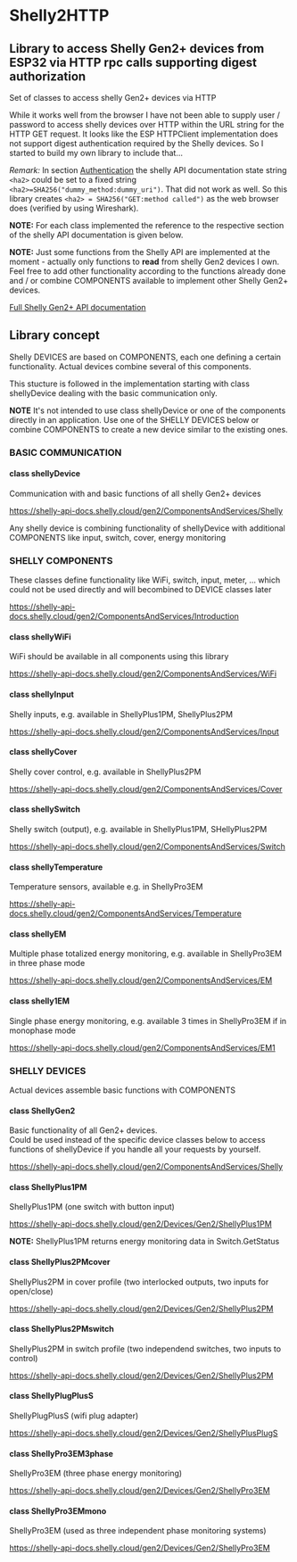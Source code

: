 # Shelly2HTTP

## Library to access Shelly Gen2+ devices from ESP32 via HTTP rpc calls supporting digest authorization

Set of classes to access shelly Gen2+ devices via HTTP

While it works well from the browser I have not been able to supply user / password to access shelly devices over HTTP within the URL string for the HTTP GET request. It looks like the ESP HTTPClient implementation does not support digest authentication required by the Shelly devices. So I started to build my own library to include that...

*Remark:* In section [Authentication](https://shelly-api-docs.shelly.cloud/gen2/General/Authentication) the shelly API documentation state string `<ha2>` could be set to a fixed string `<ha2>=SHA256("dummy_method:dummy_uri")`. That did not work as well. So this library creates `<ha2> = SHA256("GET:method called")` as the web browser does (verified by using Wireshark).

**NOTE:** For each class implemented the reference to the respective section
of the shelly API documentation is given below.

**NOTE:** Just some functions from the Shelly API are implemented at the moment - actually only functions to **read** from shelly Gen2 devices I own. Feel free to add other functionality according to the functions already done and / or combine COMPONENTS available to implement other Shelly Gen2+ devices.

[Full Shelly Gen2+ API documentation](https://shelly-api-docs.shelly.cloud/gen2/)

## Library concept

Shelly DEVICES are based on COMPONENTS, each one defining a certain functionality. Actual devices combine several of this components.

This stucture is followed in the implementation starting with class shellyDevice dealing with the basic communication only.

**NOTE** It's not intended to use class shellyDevice or one of the components directly in an application. Use one of the SHELLY DEVICES below or combine COMPONENTS to create a new device similar to the existing ones.

### BASIC COMMUNICATION

#### class shellyDevice

Communication with and basic functions of all shelly Gen2+ devices

<https://shelly-api-docs.shelly.cloud/gen2/ComponentsAndServices/Shelly>

Any shelly device is combining functionality of shellyDevice with additional COMPONENTS like input, switch, cover, energy monitoring

### SHELLY COMPONENTS

These classes define functionality like WiFi, switch, input, meter, ... which could not be used directly and will becombined to DEVICE classes later

<https://shelly-api-docs.shelly.cloud/gen2/ComponentsAndServices/Introduction>

#### class shellyWiFi

WiFi should be available in all components using this library

<https://shelly-api-docs.shelly.cloud/gen2/ComponentsAndServices/WiFi>

#### class shellyInput

Shelly inputs, e.g. available in ShellyPlus1PM, ShellyPlus2PM

<https://shelly-api-docs.shelly.cloud/gen2/ComponentsAndServices/Input>

#### class shellyCover

Shelly cover control, e.g. available in ShellyPlus2PM

<https://shelly-api-docs.shelly.cloud/gen2/ComponentsAndServices/Cover>

#### class shellySwitch

Shelly switch (output), e.g. available in ShellyPlus1PM, SHellyPlus2PM

<https://shelly-api-docs.shelly.cloud/gen2/ComponentsAndServices/Switch>

#### class shellyTemperature

Temperature sensors, available e.g. in ShellyPro3EM

<https://shelly-api-docs.shelly.cloud/gen2/ComponentsAndServices/Temperature>

#### class shellyEM

Multiple phase totalized energy monitoring, e.g. available in ShellyPro3EM in three phase mode

<https://shelly-api-docs.shelly.cloud/gen2/ComponentsAndServices/EM>

#### class shelly1EM

Single phase energy monitoring, e.g. available 3 times in ShellyPro3EM if in monophase mode

<https://shelly-api-docs.shelly.cloud/gen2/ComponentsAndServices/EM1>

### SHELLY DEVICES

Actual devices assemble basic functions with COMPONENTS

#### class ShellyGen2

Basic functionality of all Gen2+ devices.  
Could be used instead of the specific device classes below to access functions of shellyDevice if you handle all your requests by yourself.

<https://shelly-api-docs.shelly.cloud/gen2/ComponentsAndServices/Shelly>

#### class ShellyPlus1PM

ShellyPlus1PM (one switch with button input)

<https://shelly-api-docs.shelly.cloud/gen2/Devices/Gen2/ShellyPlus1PM>

**NOTE:** ShellyPlus1PM returns energy monitoring data in Switch.GetStatus

#### class ShellyPlus2PMcover

ShellyPlus2PM in cover profile (two interlocked outputs, two inputs for open/close)

<https://shelly-api-docs.shelly.cloud/gen2/Devices/Gen2/ShellyPlus2PM>

#### class ShellyPlus2PMswitch

ShellyPlus2PM in switch profile (two independend switches, two inputs to control)

<https://shelly-api-docs.shelly.cloud/gen2/Devices/Gen2/ShellyPlus2PM>

#### class ShellyPlugPlusS

ShellyPlugPlusS (wifi plug adapter)

<https://shelly-api-docs.shelly.cloud/gen2/Devices/Gen2/ShellyPlusPlugS>

#### class ShellyPro3EM3phase

ShellyPro3EM (three phase energy monitoring)

<https://shelly-api-docs.shelly.cloud/gen2/Devices/Gen2/ShellyPro3EM>

#### class ShellyPro3EMmono

ShellyPro3EM (used as three independent phase monitoring systems)

<https://shelly-api-docs.shelly.cloud/gen2/Devices/Gen2/ShellyPro3EM>
